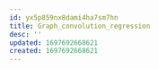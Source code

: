```yaml
---
id: yx5p859nx8dami4ha7sm7hn
title: Graph_convolution_regression
desc: ''
updated: 1697692668621
created: 1697692668621
---
```

